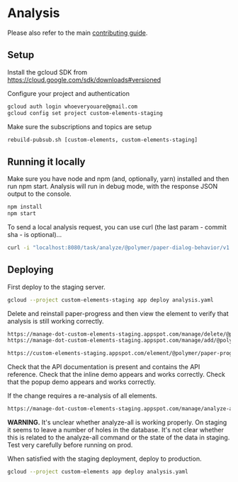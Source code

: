 # Analysis

Please also refer to the main [contributing guide](/CONTRIBUTING.md).

## Setup
Install the gcloud SDK from https://cloud.google.com/sdk/downloads#versioned

Configure your project and authentication
```bash
gcloud auth login whoeveryouare@gmail.com
gcloud config set project custom-elements-staging
```

Make sure the subscriptions and topics are setup
```bash
rebuild-pubsub.sh [custom-elements, custom-elements-staging]
```

## Running it locally
Make sure you have node and npm (and, optionally, yarn) installed and then run npm start.
Analysis will run in debug mode, with the response JSON output to the console.
```bash
npm install
npm start
```

To send a local analysis request, you can use curl (the last param - commit sha - is optional)...

```bash
curl -i "localhost:8080/task/analyze/@polymer/paper-dialog-behavior/v1.2.7/eacabc02ab06e03f17d26e0b777b102bdc2ed556" -H "x-appengine-queuename:analysis"
```

## Deploying
First deploy to the staging server.
```bash
gcloud --project custom-elements-staging app deploy analysis.yaml
```
Delete and reinstall paper-progress and then view the element to verify that analysis is still working correctly.
```bash
https://manage-dot-custom-elements-staging.appspot.com/manage/delete/@polymer/paper-progress
https://manage-dot-custom-elements-staging.appspot.com/manage/add/@polymer/paper-progress

https://custom-elements-staging.appspot.com/element/@polymer/paper-progress
```
Check that the API documentation is present and contains the API reference.
Check that the inline demo appears and works correctly.
Check that the popup demo appears and works correctly.

If the change requires a re-analysis of all elements.
```bash
https://manage-dot-custom-elements-staging.appspot.com/manage/analyze-all
```

**WARNING.** It's unclear whether analyze-all is working properly. On staging it seems to leave a number of holes in the database. It's not clear whether this is related to the analyze-all command or the state of the data in staging. Test very carefully before running on prod.

When satisfied with the staging deployment, deploy to production.

```bash
gcloud --project custom-elements app deploy analysis.yaml
```
